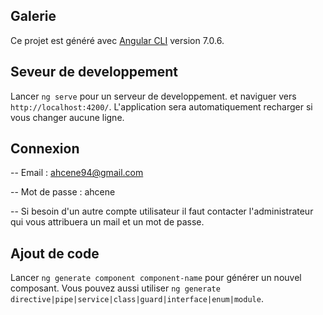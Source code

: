 ## Galerie

Ce projet est généré avec [Angular CLI](https://github.com/angular/angular-cli) version 7.0.6.

## Seveur de developpement

Lancer `ng serve` pour un serveur de developpement. et naviguer vers `http://localhost:4200/`. L'application sera automatiquement recharger si vous changer aucune ligne.

## Connexion
-- Email : ahcene94@gmail.com

-- Mot de passe : ahcene

-- Si besoin d'un autre compte utilisateur il faut contacter l'administrateur qui vous attribuera un mail et un mot de passe.

## Ajout de code

Lancer `ng generate component component-name` pour générer un nouvel composant. Vous pouvez aussi utiliser `ng generate directive|pipe|service|class|guard|interface|enum|module`.
